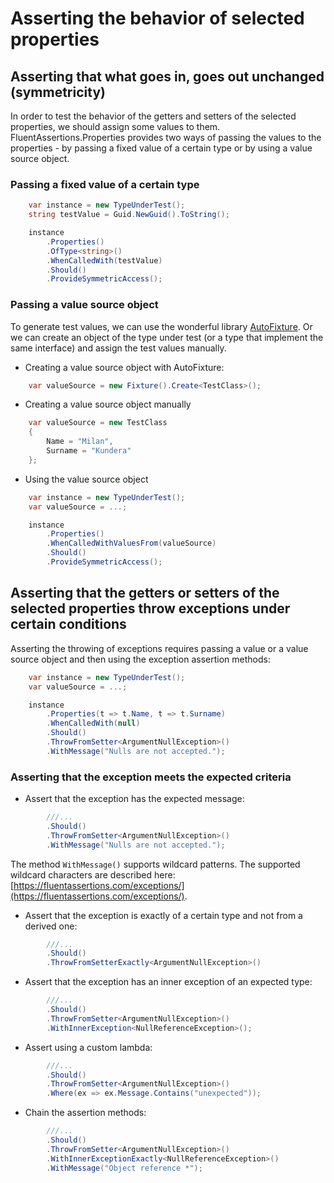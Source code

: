# Asserting the behavior of selected properties

## Asserting that what goes in, goes out unchanged (symmetricity)
In order to test the behavior of the getters and setters of the selected properties, we should assign some values to them. FluentAssertions.Properties provides two ways of passing the values to the properties - by passing a fixed value of a certain type or by using a value source object.

### Passing a fixed value of a certain type

```csharp
    var instance = new TypeUnderTest();
    string testValue = Guid.NewGuid().ToString();

    instance
        .Properties()
        .OfType<string>()
        .WhenCalledWith(testValue)
        .Should()
        .ProvideSymmetricAccess();
```

### Passing a value source object
To generate test values, we can use the wonderful library [AutoFixture](https://github.com/AutoFixture/AutoFixture). Or we can create an object of the type under test (or a type that implement the same interface) and assign the test values manually.

- Creating a value source object with AutoFixture:

```csharp
    var valueSource = new Fixture().Create<TestClass>();
```

- Creating a value source object manually

```csharp
    var valueSource = new TestClass
    {
        Name = "Milan",
        Surname = "Kundera"
    };
```

* Using the value source object

```csharp
    var instance = new TypeUnderTest();
    var valueSource = ...;

    instance
        .Properties()
        .WhenCalledWithValuesFrom(valueSource)
        .Should()
        .ProvideSymmetricAccess();
```

## Asserting that the getters or setters of the selected properties throw exceptions under certain conditions


Asserting the throwing of exceptions requires passing a value or a value source object and then using the exception assertion methods:

```csharp
    var instance = new TypeUnderTest();
    var valueSource = ...;

    instance
        .Properties(t => t.Name, t => t.Surname)
        .WhenCalledWith(null)
        .Should()
        .ThrowFromSetter<ArgumentNullException>()
        .WithMessage("Nulls are not accepted.");
```

### Asserting that the exception meets the expected criteria 

* Assert that the exception has the expected message:

```csharp
        ///...
        .Should()
        .ThrowFromSetter<ArgumentNullException>()
        .WithMessage("Nulls are not accepted.");
```

The method `WithMessage()` supports wildcard patterns. The supported wildcard characters are described here: [https://fluentassertions.com/exceptions/](https://fluentassertions.com/exceptions/).

* Assert that the exception is exactly of a certain type and not from a derived one:

```csharp
        ///...
        .Should()
        .ThrowFromSetterExactly<ArgumentNullException>()
```

* Assert that the exception has an inner exception of an expected type:

```csharp
        ///...
        .Should()
        .ThrowFromSetter<ArgumentNullException>()
        .WithInnerException<NullReferenceException>();
```

* Assert using a custom lambda:

```csharp
        ///...
        .Should()
        .ThrowFromSetter<ArgumentNullException>()
        .Where(ex => ex.Message.Contains("unexpected"));
```

* Chain the assertion methods:

```csharp
        ///...
        .Should()
        .ThrowFromSetter<ArgumentNullException>()
        .WithInnerExceptionExactly<NullReferenceException>()
        .WithMessage("Object reference *");
```